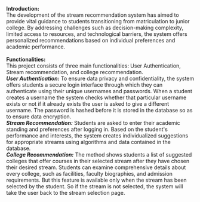 <b>Introduction: </b><br>
The development of the stream recommendation system has aimed to provide vital guidance to students transitioning from matriculation to junior college. By addressing challenges such as decision-making complexity, limited access to resources, and technological barriers, the system offers personalized recommendations based on individual preferences and academic performance.
<br><br>
<b>Functionalities:</b><br>
This project consists of three main  functionalities: User Authentication, Stream recommendation, and college recommendation.
<br>
<i><b>User Authentication:</i></b> To ensure data privacy and confidentiality, the system offers students a secure login interface through which they can authenticate using their unique usernames and passwords. When a student creates a username the system checks whether that particular username exists or not if it already exists the user is asked to give a different username. The password is hashed before it is stored in the database so as to ensure data encryption.
<br>
<i><b>Stream Recommendation:</i></b> Students are asked to enter their academic standing and preferences after logging in. Based on the student's performance and interests, the system creates individualized suggestions for appropriate streams using algorithms and data contained in the database.
<br>
<i><b>College Recommendation:</i></b> The method shows students a list of suggested colleges that offer courses in their selected stream after they have chosen their desired stream. Students can examine comprehensive details about every college, such as facilities, faculty biographies, and admission requirements. But this feature is available only when the stream has been selected by the student. So if the stream is not selected, the system will take the user back to the stream selection page.
